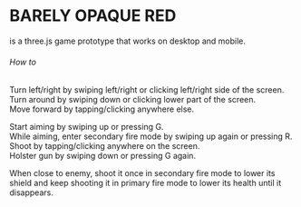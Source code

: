# BARELY OPAQUE RED
is a three.js game prototype that works on desktop and mobile.

###### How to
Turn left/right by swiping left/right or clicking left/right side of the screen.<br>
Turn around by swiping down or clicking lower part of the screen.<br>
Move forward by tapping/clicking anywhere else.

Start aiming by swiping up or pressing G.<br>
While aiming, enter secondary fire mode by swiping up again or pressing R.<br>
Shoot by tapping/clicking anywhere on the screen.<br>
Holster gun by swiping down or pressing G again.

When close to enemy, shoot it once in secondary fire mode to lower its shield and keep shooting it in primary fire mode to lower its health until it disappears.
